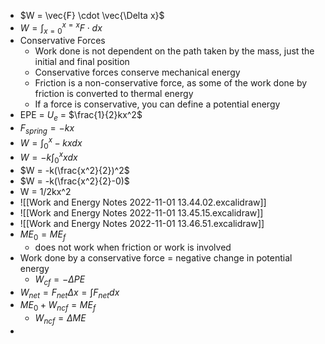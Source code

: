 - $W = \vec{F} \cdot \vec{\Delta x}$
- $W = \int_{x=0}^{x=x} F \cdot dx$
- Conservative Forces
	- Work done is not dependent on the path taken by the mass, just the initial and final position
	- Conservative forces conserve mechanical energy
	- Friction is a non-conservative force, as some of the work done by friction is converted to thermal energy
	- If a force is conservative, you can define a potential energy
- EPE = $U_e$ = $\frac{1}{2}kx^2$ 
- $F_{spring} = -kx$
- $W = \int_{0}^{x} -kx dx$
- $W = -k\int_{0}^{x} x dx$
- $W = -k(\frac{x^2}{2})^2$
- $W = -k(\frac{x^2}{2}-0)$
- W = 1/2kx^2
- ![[Work and Energy Notes 2022-11-01 13.44.02.excalidraw]]
- ![[Work and Energy Notes 2022-11-01 13.45.15.excalidraw]]
- ![[Work and Energy Notes 2022-11-01 13.46.51.excalidraw]]
- $ME_0 = ME_f$
	- does not work when friction or work is involved
- Work done by a conservative force = negative change in potential energy
	- $W_{cf} = - \Delta PE$
- $W_{net} = F_{net} \Delta x = \int F_{net} dx$
- $ME_0 + W_{ncf} = ME_f$
	- $W_{ncf} = \Delta ME$
- 
